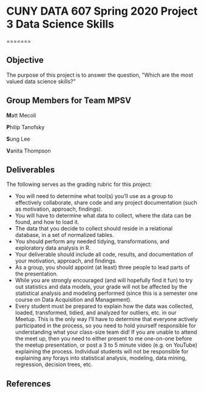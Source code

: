 # CUNY DATA 607 Spring 2020 Project 3 Data Science Skills

=======
## Objective
The purpose of this project is to answer the question, "Which are the most valued data science skills?"


## Group Members for Team MPSV


**M**att Mecoli  

**P**hilip Tanofsky  

**S**ung Lee  

**V**anita Thompson


## Deliverables

The following serves as the grading rubric for this project:
- You will need to determine what tool(s) you’ll use as a group to effectively collaborate, share code and any project documentation (such as motivation, approach, findings).
- You will have to determine what data to collect, where the data can be found, and how to load it.
- The data that you decide to collect should reside in a relational database, in a set of normalized tables.
- You should perform any needed tidying, transformations, and exploratory data analysis in R.
- Your deliverable should include all code, results, and documentation of your motivation, approach, and findings.
- As a group, you should appoint (at least) three people to lead parts of the presentation.
- While you are strongly encouraged (and will hopefully find it fun) to try out statistics and data models, your grade will not be affected by the statistical analysis and modeling performed (since this is a semester one course on Data Acquisition and Management).
- Every student must be prepared to explain how the data was collected, loaded, transformed, tidied, and analyzed for outliers, etc. in our Meetup. This is the only way I’ll have to determine that everyone actively participated in the process, so you need to hold yourself responsible for understanding what your class-size team did! If you are unable to attend the meet up, then you need to either present to me one-on-one before the meetup presentation, or post a 3 to 5 minute video (e.g. on YouTube) explaining the process. Individual students will not be responsible for explaining any forays into statistical analysis, modeling, data mining, regression, decision trees, etc.


## References


